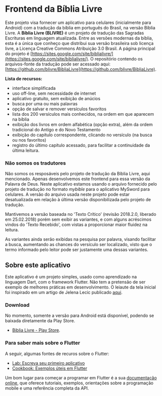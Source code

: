 # Frontend da Bíblia Livre

Este projeto visa fornecer um aplicativo para celulares (inicialmente para Android) com a tradução da bíblia em português do Brasil, na versão Bíblia Livre. A **Bíblia Livre (BLIVRE)**  é um projeto de tradução das Sagradas Escrituras em linguagem atualizada. Entre as versões modernas da bíblia, esta é a única que conheço que distribui sua versão brasileira sob licença livre, a Licença Creative Commons Atribuição 3.0 Brasil. A página principal do projeto é  [https://sites.google.com/site/biblialivre/](https://sites.google.com/site/biblialivre/). O repositório contendo os arquivos-fonte da tradução pode ser acessado aqui: [https://github.com/blivre/BibliaLivre](https://github.com/blivre/BibliaLivre).

**Lista de recursos:**
- interface simplificada
- uso off-line, sem necessidade de internet
- aplicativo gratuito, sem exibição de anúcios
- busca por uma ou mais palavras
- opção de salvar e remover versículos favoritos
- lista dos 200 versículos mais conhecidos, na ordem em que aparecem na bíblia
- exibição dos livros em ordem alfabética (opção extra), além da ordem tradicional do Antigo e do Novo Testamento
- exibição do capítulo correspondente, clicando no versículo (na busca ou nos favoritos)
- registro do último capítulo acessado, para facilitar a continuidade da última leitura.

### Não somos os tradutores

Não somos os resposáveis pelo projeto de tradução da Bíblia Livre, aqui mencionado. Apenas desenvolvemos este frontend para essa versão da Palavra de Deus. Neste aplicativo estamos usando o arquivo fornecido pelo projeto de tradução no formato *mybible* para o aplicativo MySword para celulares. A versão do arquivo usada neste projeto pode estar desatualizada em relação à última versão disponibilizada pelo projeto de tradução.

Mantivemos a versão baseada no 'Texto Crítico' (revisão 2018.2.0, liberado em 25.02.2018) porém sem exibir as variantes, e com alguns acréscimos vindos do 'Texto Recebido', com vistas a proporcionar maior fluidez na leitura.

As variantes ainda serão exibidas na pesquisa por palavra, visando facilitar a busca, aumentando as chances do versículo ser localizado, visto que o termo informado pelo leitor pode ser justamente uma dessas variantes. 


## Sobre este aplicativo

Este aplicativo é um projeto simples, usado como aprendizado na linguagem Dart, com o framework Flutter. Não tem a pretensão de ser exemplo de melhores práticas em desenvolvimento. O leiaute da tela inicial foi inspirado em um artigo de Jelena Lecic publicado [aqui](https://medium.com/@jelenaaa.lecic/complex-layout-in-flutter-example-8c50e81d5aa9).

### Download

No momento, somente a versão para Android está disponível, podendo se baixada diretamente da Play Store.
- [Biblia Livre - Play Store](https://play.google.com/store/apps/details?id=dev.izaias.freebible).

### Para saber mais sobre o Flutter

A seguir, algumas fontes de recuros sobre o Flutter:

- [Lab: Escreva seu primeiro aplicativo](https://flutter.dev/docs/get-started/codelab)
- [Cookbook: Exemplos úteis em Flutter](https://flutter.dev/docs/cookbook)

Um bom lugar para começar a programar em Flutter é a sua [documentação online](https://flutter.dev/docs), que oferece tutoriais, exemplos, orientações sobre a programação mobile e uma referência completa da API.
